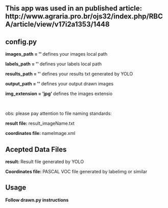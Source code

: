 <h2> This app was used in an published article: http://www.agraria.pro.br/ojs32/index.php/RBCA/article/view/v17i2a1353/1448

<h2> config.py </h2>

<p> <b> images_path = '' </b> defines your images local path </p>
<p><b>labels_path = '' </b> defines your labels local path </p>
<p><b>results_path = '' </b> defines your results txt generated by YOLO</p>
<p><b>output_path = '' </b> defines your output drawn images</p>
<p><b>img_extension = 'jpg' </b> defines the images extensio</p>
</br>
 <p> obs: please pay attention to file naming standards: </p>

<p> <b> result file: </b> result_imageName.txt </p>
<p> <b> coordinates file: </b> nameImage.xml </p>

<h2> Acepted Data Files </h2>

<p> <b> result: </b> Result file generated by YOLO </p>
<p> <b> Coordinates file: </b>  PASCAL VOC file generated by labelimg or similar </p>

<h2> Usage </h2>

<p> <b>Follow drawn.py instructions </b> </p>





